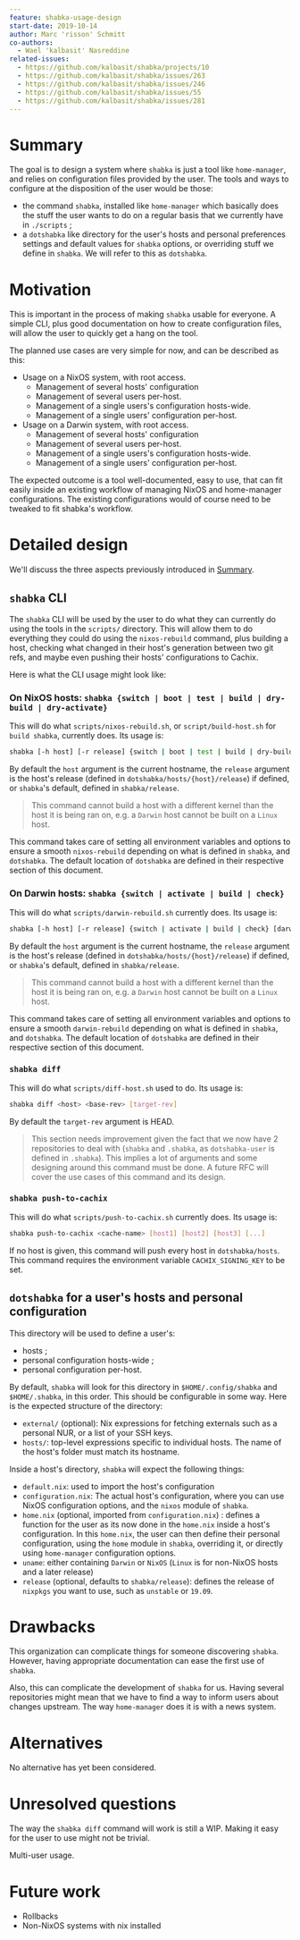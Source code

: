 ```yaml
---
feature: shabka-usage-design
start-date: 2019-10-14
author: Marc 'risson' Schmitt
co-authors:
  - Wael 'kalbasit' Nasreddine
related-issues:
  - https://github.com/kalbasit/shabka/projects/10
  - https://github.com/kalbasit/shabka/issues/263
  - https://github.com/kalbasit/shabka/issues/246
  - https://github.com/kalbasit/shabka/issues/55
  - https://github.com/kalbasit/shabka/issues/281
---
```


# Summary
[summary]: #summary

The goal is to design a system where `shabka` is just a tool like
`home-manager`, and relies on configuration files provided by the user.
The tools and ways to configure at the disposition of the user would be those:

* the command `shabka`, installed like `home-manager` which basically does the
  stuff the user wants to do on a regular basis that we currently have in
  `./scripts` ;
* a `dotshabka` like directory for the user's hosts and personal preferences
  settings and default values for `shabka` options, or overriding stuff we
  define in `shabka`. We will refer to this as `dotshabka`.

# Motivation
[motivation]: #motivation

This is important in the process of making `shabka` usable for everyone. A
simple CLI, plus good documentation on how to create configuration files, will
allow the user to quickly get a hang on the tool.

The planned use cases are very simple for now, and can be described as this:

* Usage on a NixOS system, with root access.
  - Management of several hosts' configuration
  - Management of several users per-host.
  - Management of a single users's configuration hosts-wide.
  - Management of a single users' configuration per-host.
* Usage on a Darwin system, with root access.
  - Management of several hosts' configuration
  - Management of several users per-host.
  - Management of a single users's configuration hosts-wide.
  - Management of a single users' configuration per-host.

The expected outcome is a tool well-documented, easy to use, that can fit easily
inside an existing workflow of managing NixOS and home-manager configurations.
The existing configurations would of course need to be tweaked to fit shabka's
workflow.

# Detailed design
[design]: #detailed-design

We'll discuss the three aspects previously introduced in [Summary](#summary).

## `shabka` CLI

The `shabka` CLI will be used by the user to do what they can currently do using
the tools in the `scripts/` directory. This will allow them to do everything
they could do using the `nixos-rebuild` command, plus building a host, checking
what changed in their host's generation between two git refs, and maybe even
pushing their hosts' configurations to Cachix.

Here is what the CLI usage might look like:

### On NixOS hosts: `shabka {switch | boot | test | build | dry-build | dry-activate}`

This will do what `scripts/nixos-rebuild.sh`, or `script/build-host.sh` for
`build shabka`, currently does. Its usage is:

```sh
shabka [-h host] [-r release] {switch | boot | test | build | dry-build | dry-activate} [nixos-rebuild arguments and options]
```

By default the `host` argument is the current hostname, the `release` argument
is the host's release (defined in `dotshabka/hosts/{host}/release`) if
defined, or `shabka`'s default, defined in `shabka/release`.

> This command cannot build a host with a different kernel than the host it is
> being ran on, e.g. a `Darwin` host cannot be built on a `Linux` host.

This command takes care of setting all environment variables and options to
ensure a smooth `nixos-rebuild` depending on what is defined in `shabka`, and
`dotshabka`. The default location of `dotshabka` are defined in their
respective section of this document.

### On Darwin hosts: `shabka {switch | activate | build | check}`

This will do what `scripts/darwin-rebuild.sh` currently does. Its usage is:

```sh
shabka [-h host] [-r release] {switch | activate | build | check} [darwin-rebuild arguments and options]
```

By default the `host` argument is the current hostname, the `release` argument
is the host's release (defined in `dotshabka/hosts/{host}/release`) if
defined, or `shabka`'s default, defined in `shabka/release`.

> This command cannot build a host with a different kernel than the host it is
> being ran on, e.g. a `Darwin` host cannot be built on a `Linux` host.

This command takes care of setting all environment variables and options to
ensure a smooth `darwin-rebuild` depending on what is defined in `shabka`, and
`dotshabka`. The default location of `dotshabka` are defined in their
respective section of this document.

### `shabka diff`

This will do what `scripts/diff-host.sh` used to do. Its usage is:

```sh
shabka diff <host> <base-rev> [target-rev]
```

By default the `target-rev` argument is HEAD.

> This section needs improvement given the fact that we now have 2
> repositories to deal with (`shabka` and `.shabka`, as `dotshabka-user` is
> defined in `.shabka`). This implies a lot of arguments and some designing
> around this command must be done. A future RFC will cover the use cases of
> this command and its design.

### `shabka push-to-cachix`

This will do what `scripts/push-to-cachix.sh` currently does. Its usage is:

```sh
shabka push-to-cachix <cache-name> [host1] [host2] [host3] [...]
```

If no host is given, this command will push every host in `dotshabka/hosts`.
This command requires the environment variable `CACHIX_SIGNING_KEY` to be set.

## `dotshabka` for a user's hosts and personal configuration

This directory will be used to define a user's:

* hosts ;
* personal configuration hosts-wide ;
* personal configuration per-host.

By default, `shabka` will look for this directory in `$HOME/.config/shabka` and
`$HOME/.shabka`, in this order. This should be configurable in some way. Here
is the expected structure of the directory:

* `external/` (optional): Nix expressions for fetching externals such as a
  personal NUR, or a list of your SSH keys.
* `hosts/`: top-level expressions specific to individual hosts. The name of the
  host's folder must match its hostname.

Inside a host's directory, `shabka` will expect the following things:

* `default.nix`: used to import the host's configuration
* `configuration.nix`: The actual host's configuration, where you can use NixOS
  configuration options, and the `nixos` module of `shabka`.
* `home.nix` (optional, imported from `configuration.nix`) : defines a
  function for the user as its now done in the `home.nix` inside a host's
  configuration. In this `home.nix`, the user can then define their personal
  configuration, using the `home` module in `shabka`, overriding it, or directly
  using `home-manager` configuration options.
* `uname`: either containing `Darwin` or `NixOS` (`Linux` is for non-NixOS
  hosts and a later release)
* `release` (optional, defaults to `shabka/release`): defines the release of
  `nixpkgs` you want to use, such as `unstable` or `19.09`.

# Drawbacks
[drawbacks]: #drawbacks

This organization can complicate things for someone discovering `shabka`.
However, having appropriate documentation can ease the first use of `shabka`.

Also, this can complicate the development of `shabka` for us. Having several
repositories might mean that we have to find a way to inform users about changes
upstream. The way `home-manager` does it is with a news system.

# Alternatives
[alternatives]: #alternatives

No alternative has yet been considered.

# Unresolved questions
[unresolved]: #unresolved-questions

The way the `shabka diff` command will work is still a WIP. Making it easy for
the user to use might not be trivial.

Multi-user usage.

# Future work
[future]: #future-work

* Rollbacks
* Non-NixOS systems with nix installed
